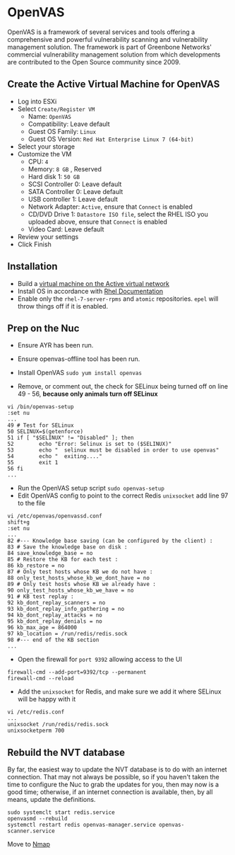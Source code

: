 # OpenVAS

OpenVAS is a framework of several services and tools offering a comprehensive and powerful vulnerability scanning and vulnerability management solution. The framework is part of Greenbone Networks' commercial vulnerability management solution from which developments are contributed to the Open Source community since 2009.

## Create the Active Virtual Machine for OpenVAS
- Log into ESXi
- Select `Create/Register VM`  
  - Name: `OpenVAS`  
  - Compatibility: Leave default  
  - Guest OS Family: `Linux`  
  - Guest OS Version: `Red Hat Enterprise Linux 7 (64-bit)`  
- Select your storage  
- Customize the VM  
  - CPU: `4`  
  - Memory: `8 GB` , Reserved
  - Hard disk 1: `50 GB`  
  - SCSI Controller 0: Leave default  
  - SATA Controller 0: Leave default  
  - USB controller 1:  Leave default  
  - Network Adapter: `Active`, ensure that `Connect` is enabled  
  - CD/DVD Drive 1: `Datastore ISO file`, select the RHEL ISO you uploaded above, ensure that `Connect` is enabled  
  - Video Card:  Leave default  
- Review your settings  
- Click Finish  

## Installation
- Build a [virtual machine on the Active virtual network](../vmware/README.md#Create-the-Active-Virtual-Machine)  
- Install OS in accordance with [Rhel Documentation](../rhel/README.md)
- Enable only the `rhel-7-server-rpms` and `atomic` repositories. `epel` will throw things off if it is enabled.
## Prep on the Nuc
- Ensure AYR has been run.
- Ensure openvas-offline tool has been run.

- Install OpenVAS `sudo yum install openvas`

- Remove, or comment out, the check for SELinux being turned off on line 49 - 56, **because only animals turn off SELinux**  
```
vi /bin/openvas-setup
:set nu
...
49 # Test for SELinux
50 SELINUX=$(getenforce)
51 if [ "$SELINUX" != "Disabled" ]; then
52        echo "Error: Selinux is set to ($SELINUX)"
53        echo "  selinux must be disabled in order to use openvas"
54        echo "  exiting...."
55        exit 1
56 fi
...
```

- Run the OpenVAS setup script `sudo openvas-setup`  
- Edit OpenVAS config to point to the correct Redis `unixsocket` add line 97 to the file  
```
vi /etc/openvas/openvassd.conf  
shift+g
:set nu
...
82 #--- Knowledge base saving (can be configured by the client) :
83 # Save the knowledge base on disk :
84 save_knowledge_base = no
85 # Restore the KB for each test :
86 kb_restore = no
87 # Only test hosts whose KB we do not have :
88 only_test_hosts_whose_kb_we_dont_have = no
89 # Only test hosts whose KB we already have :
90 only_test_hosts_whose_kb_we_have = no
91 # KB test replay :
92 kb_dont_replay_scanners = no
93 kb_dont_replay_info_gathering = no
94 kb_dont_replay_attacks = no
95 kb_dont_replay_denials = no
96 kb_max_age = 864000
97 kb_location = /run/redis/redis.sock
98 #--- end of the KB section
...
```
- Open the firewall for `port 9392` allowing access to the UI
```
firewall-cmd --add-port=9392/tcp --permanent  
firewall-cmd --reload
```

- Add the `unixsocket` for Redis, and make sure we add it where SELinux will be happy with it  
```
vi /etc/redis.conf
...
unixsocket /run/redis/redis.sock
unixsocketperm 700
```

## Rebuild the NVT database
By far, the easiest way to update the NVT database is to do with an internet connection. That may not always be possible, so if you haven't taken the time to configure the Nuc to grab the updates for you, then may now is a good time; otherwise, if an internet connection is available, then, by all means, update the definitions.  
```
sudo systemclt start redis.service
openvasmd --rebuild
systemctl restart redis openvas-manager.service openvas-scanner.service
```
Move to [Nmap](./nmap/README.md)
